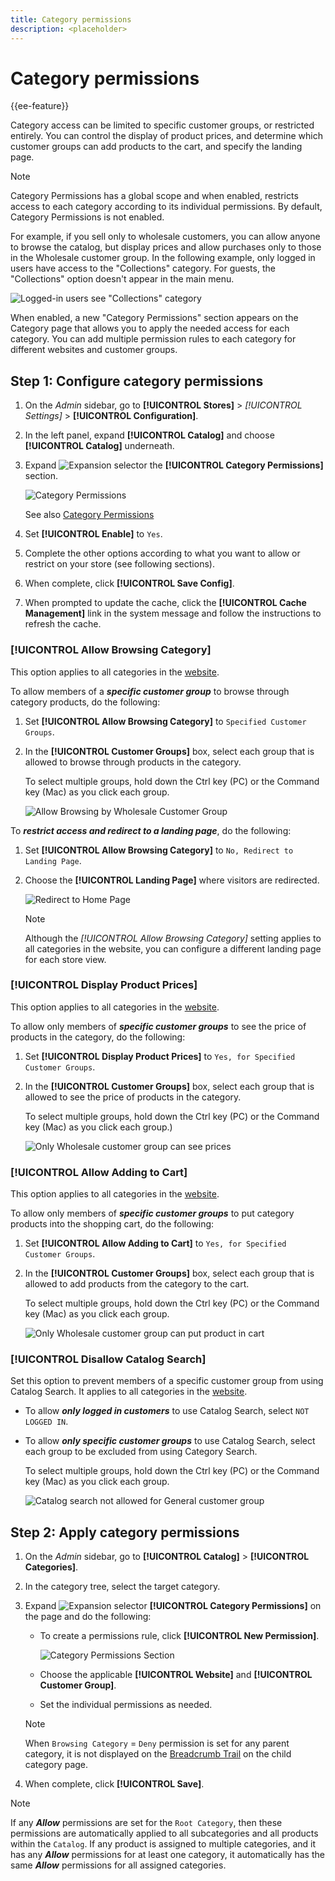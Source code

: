 ```yaml
---
title: Category permissions
description: <placeholder>
---
```

# Category permissions

{{ee-feature}}

Category access can be limited to specific customer groups, or restricted entirely. You can control the display of product prices, and determine which customer groups can add products to the cart, and specify the landing page.

>[!NOTE]
>
>Category Permissions has a global scope and when enabled, restricts access to each category according to its individual permissions. By default, Category Permissions is not enabled.

For example, if you sell only to wholesale customers, you can allow anyone to browse the catalog, but display prices and allow purchases only to those in the Wholesale customer group. In the following example, only logged in users have access to the "Collections" category. For guests, the "Collections" option doesn't appear in the main menu.

![Logged-in users see "Collections" category](./assets/storefront-category-permissions-logged-in.png)<!-- zoom -->

When enabled, a new "Category Permissions" section appears on the Category page that allows you to apply the needed access for each category. You can add multiple permission rules to each category for different websites and customer groups.

## Step 1: Configure category permissions

1. On the _Admin_ sidebar, go to **[!UICONTROL Stores]** > _[!UICONTROL Settings]_ > **[!UICONTROL Configuration]**.

1. In the left panel, expand **[!UICONTROL Catalog]** and choose **[!UICONTROL Catalog]** underneath.

1. Expand ![Expansion selector](../assets/icon-display-expand.png) the **[!UICONTROL Category Permissions]** section.

   ![Category Permissions](./assets/catalog-category-permissions.png)<!-- zoom -->
    
   See also [Category Permissions](https://docs.magento.com/user-guide/configuration/catalog/catalog.html)

1. Set **[!UICONTROL Enable]** to `Yes`.

1. Complete the other options according to what you want to allow or restrict on your store (see following sections).

1. When complete, click **[!UICONTROL Save Config]**.

1. When prompted to update the cache, click the **[!UICONTROL Cache Management]** link in the system message and follow the instructions to refresh the cache.

### [!UICONTROL Allow Browsing Category]

This option applies to all categories in the [website](https://docs.magento.com/user-guide/stores/websites-stores-views.html).

To allow members of a **_specific customer group_** to browse through category products, do the following:

1. Set **[!UICONTROL Allow Browsing Category]** to `Specified Customer Groups`.

1. In the **[!UICONTROL Customer Groups]** box, select each group that is allowed to browse through products in the category.

   To select multiple groups, hold down the Ctrl key (PC) or the Command key (Mac) as you click each group.

   ![Allow Browsing by Wholesale Customer Group](./assets/category-permissions-allow-browsing-customer-groups.png)<!-- zoom -->

To **_restrict access and redirect to a landing page_**, do the following:

1. Set **[!UICONTROL Allow Browsing Category]** to `No, Redirect to Landing Page`.

1. Choose the **[!UICONTROL Landing Page]** where visitors are redirected.

   ![Redirect to Home Page](./assets/category-permissions-browse-category-landing-page.png)<!-- zoom -->

   >[!NOTE]
   >
   >Although the _[!UICONTROL Allow Browsing Category]_ setting applies to all categories in the website, you can configure a different landing page for each store view.

### [!UICONTROL Display Product Prices]

This option applies to all categories in the [website](https://docs.magento.com/user-guide/stores/websites-stores-views.html).

To allow only members of **_specific customer groups_** to see the price of products in the category, do the following:

1. Set **[!UICONTROL Display Product Prices]** to `Yes, for Specified Customer Groups`.

1. In the **[!UICONTROL Customer Groups]** box, select each group that is allowed to see the price of products in the category.

   To select multiple groups, hold down the Ctrl key (PC) or the Command key (Mac) as you click each group.)

   ![Only Wholesale customer group can see prices](./assets/category-permissions-price-customer-groups.png)<!-- zoom -->

### [!UICONTROL Allow Adding to Cart]

This option applies to all categories in the [website](https://docs.magento.com/user-guide/stores/websites-stores-views.html).

To allow only members of **_specific customer groups_** to put category products into the shopping cart, do the following:

1. Set **[!UICONTROL Allow Adding to Cart]** to `Yes, for Specified Customer Groups`.

1. In the **[!UICONTROL Customer Groups]** box, select each group that is allowed to add products from the category to the cart.

   To select multiple groups, hold down the Ctrl key (PC) or the Command key (Mac) as you click each group.

   ![Only Wholesale customer group can put product in cart](./assets/category-permissions-cart-customer-groups.png)<!-- zoom -->

### [!UICONTROL Disallow Catalog Search]

Set this option to prevent members of a specific customer group from using Catalog Search. It applies to all categories in the [website](https://docs.magento.com/user-guide/stores/websites-stores-views.html).

- To allow **_only logged in customers_** to use Catalog Search, select `NOT LOGGED IN`.

- To allow **_only specific customer groups_** to use Catalog Search, select each group to be excluded from using Category Search.

   To select multiple groups, hold down the Ctrl key (PC) or the Command key (Mac) as you click each group.

   ![Catalog search not allowed for General customer group](./assets/category-permissions-disallow-category-search.png)<!-- zoom -->

## Step 2: Apply category permissions

1. On the _Admin_ sidebar, go to **[!UICONTROL Catalog]** > **[!UICONTROL Categories]**.

1. In the category tree, select the target category.

1. Expand ![Expansion selector](../assets/icon-display-expand.png) **[!UICONTROL Category Permissions]** on the page and do the following:

   - To create a permissions rule, click **[!UICONTROL New Permission]**.

      ![Category Permissions Section](./assets/category-permissions-section-admin.png)<!-- zoom -->

   - Choose the applicable **[!UICONTROL Website]** and **[!UICONTROL Customer Group]**.

   - Set the individual permissions as needed.

   >[!NOTE]
   >
   >When `Browsing Category` = `Deny` permission is set for any parent category, it is not displayed on the [Breadcrumb Trail](navigation-breadcrumb-trail.md) on the child category page.

1. When complete, click **[!UICONTROL Save]**.

>[!NOTE]
>
>If any **_Allow_** permissions are set for the `Root Category`, then these permissions are automatically applied to all subcategories and all products within the `Catalog`. If any product is assigned to multiple categories, and it has any **_Allow_** permissions for at least one category, it automatically has the same **_Allow_** permissions for all assigned categories.
